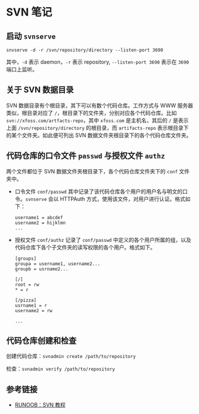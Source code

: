 # SVN 笔记


## 启动 `svnserve`

`snvserve -d -r /svn/repository/directory --listen-port 3690`

其中，`-d` 表示 daemon，`-r` 表示 repository, `--listen-port 3690` 表示在 `3690` 端口上监听。


## 关于 SVN 数据目录

SVN 数据目录有个根目录，其下可以有数个代码仓库。工作方式与 WWW 服务器类似，根目录对应了 `/`，根目录下的文件夹，分别对应各个代码仓库。比如 `svn://xfoss.com/artfacts-repo`，其中 `xfoss.com` 是主机名，其后的 `/` 是表示上面  `/svn/repository/directory` 的根目录，而 `artifacts-repo` 表示根目录下的某个文件夹。如此便可列出 SVN 数据文件夹根目录下的各个代码仓库文件夹。

## 代码仓库的口令文件 `passwd` 与授权文件 `authz`

两个文件都位于 SVN 数据文件夹根目录下，各个代码仓库文件夹下的 `conf` 文件夹中。


- 口令文件 `conf/passwd`
    其中记录了该代码仓库各个用户的用户名与明文的口令。`svnserve` 会以 HTTPAuth 方式，使用该文件，对用户进行认证。格式如下：

    ```
    username1 = abcdef
    username2 = hijklmn
    ...
    ```

- 授权文件 `conf/authz`
    记录了 `conf/passwd` 中定义的各个用户所属的组，以及代码仓库下各个子文件夹的读写权限的各个用户。格式如下。

    ```
    [groups]
    groupa = username1, username2...
    groupb = usrname2...

    [/]
    root = rw
    * = r

    [/pizza]
    usrname1 = r
    username2 = rw

    ...
    ```

## 代码仓库创建和检查


创建代码仓库：`svnadmin create /path/to/repository`

检查：`svnadmin verify /path/to/repository`


## 参考链接

- [RUNOOB：SVN 教程](https://www.runoob.com/svn/svn-tutorial.html)
